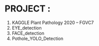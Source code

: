 # PROJECT :
1. KAGGLE Plant Pathology 2020 – FGVC7
2. EYE_detection
3. FACE_detection
4. Pothole_YOLO_Detection
